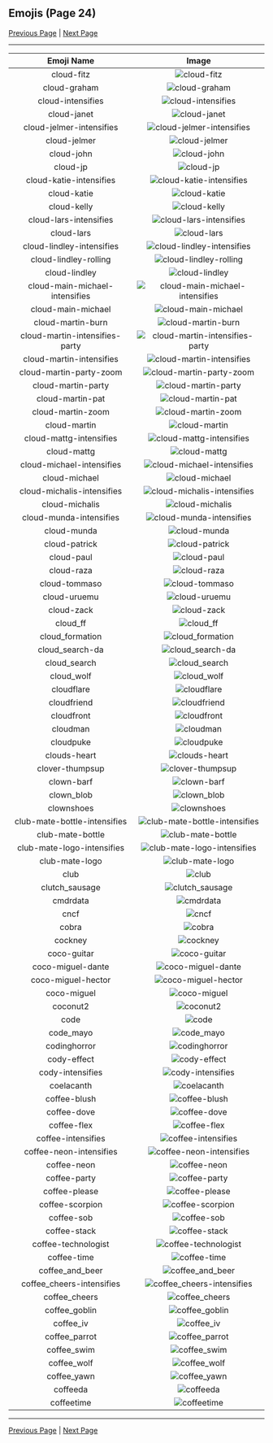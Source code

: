 
## Emojis (Page 24)

[Previous Page](/docs/hc/page-c-0023.md)
  | [Next Page](/docs/hc/page-c-0025.md)

<hr />

|Emoji Name|Image|
| :-: | :-: |
|cloud-fitz| ![cloud-fitz](/emojis/hc/cloud-fitz.png)|
|cloud-graham| ![cloud-graham](/emojis/hc/cloud-graham.jpg)|
|cloud-intensifies| ![cloud-intensifies](/emojis/hc/cloud-intensifies.gif)|
|cloud-janet| ![cloud-janet](/emojis/hc/cloud-janet.jpg)|
|cloud-jelmer-intensifies| ![cloud-jelmer-intensifies](/emojis/hc/cloud-jelmer-intensifies.gif)|
|cloud-jelmer| ![cloud-jelmer](/emojis/hc/cloud-jelmer.png)|
|cloud-john| ![cloud-john](/emojis/hc/cloud-john.jpg)|
|cloud-jp| ![cloud-jp](/emojis/hc/cloud-jp.png)|
|cloud-katie-intensifies| ![cloud-katie-intensifies](/emojis/hc/cloud-katie-intensifies.gif)|
|cloud-katie| ![cloud-katie](/emojis/hc/cloud-katie.png)|
|cloud-kelly| ![cloud-kelly](/emojis/hc/cloud-kelly.jpg)|
|cloud-lars-intensifies| ![cloud-lars-intensifies](/emojis/hc/cloud-lars-intensifies.gif)|
|cloud-lars| ![cloud-lars](/emojis/hc/cloud-lars.jpg)|
|cloud-lindley-intensifies| ![cloud-lindley-intensifies](/emojis/hc/cloud-lindley-intensifies.gif)|
|cloud-lindley-rolling| ![cloud-lindley-rolling](/emojis/hc/cloud-lindley-rolling.gif)|
|cloud-lindley| ![cloud-lindley](/emojis/hc/cloud-lindley.jpg)|
|cloud-main-michael-intensifies| ![cloud-main-michael-intensifies](/emojis/hc/cloud-main-michael-intensifies.gif)|
|cloud-main-michael| ![cloud-main-michael](/emojis/hc/cloud-main-michael.png)|
|cloud-martin-burn| ![cloud-martin-burn](/emojis/hc/cloud-martin-burn.gif)|
|cloud-martin-intensifies-party| ![cloud-martin-intensifies-party](/emojis/hc/cloud-martin-intensifies-party.gif)|
|cloud-martin-intensifies| ![cloud-martin-intensifies](/emojis/hc/cloud-martin-intensifies.gif)|
|cloud-martin-party-zoom| ![cloud-martin-party-zoom](/emojis/hc/cloud-martin-party-zoom.gif)|
|cloud-martin-party| ![cloud-martin-party](/emojis/hc/cloud-martin-party.gif)|
|cloud-martin-pat| ![cloud-martin-pat](/emojis/hc/cloud-martin-pat.gif)|
|cloud-martin-zoom| ![cloud-martin-zoom](/emojis/hc/cloud-martin-zoom.gif)|
|cloud-martin| ![cloud-martin](/emojis/hc/cloud-martin.png)|
|cloud-mattg-intensifies| ![cloud-mattg-intensifies](/emojis/hc/cloud-mattg-intensifies.gif)|
|cloud-mattg| ![cloud-mattg](/emojis/hc/cloud-mattg.png)|
|cloud-michael-intensifies| ![cloud-michael-intensifies](/emojis/hc/cloud-michael-intensifies.gif)|
|cloud-michael| ![cloud-michael](/emojis/hc/cloud-michael.jpg)|
|cloud-michalis-intensifies| ![cloud-michalis-intensifies](/emojis/hc/cloud-michalis-intensifies.gif)|
|cloud-michalis| ![cloud-michalis](/emojis/hc/cloud-michalis.png)|
|cloud-munda-intensifies| ![cloud-munda-intensifies](/emojis/hc/cloud-munda-intensifies.gif)|
|cloud-munda| ![cloud-munda](/emojis/hc/cloud-munda.jpg)|
|cloud-patrick| ![cloud-patrick](/emojis/hc/cloud-patrick.png)|
|cloud-paul| ![cloud-paul](/emojis/hc/cloud-paul.png)|
|cloud-raza| ![cloud-raza](/emojis/hc/cloud-raza.png)|
|cloud-tommaso| ![cloud-tommaso](/emojis/hc/cloud-tommaso.png)|
|cloud-uruemu| ![cloud-uruemu](/emojis/hc/cloud-uruemu.jpg)|
|cloud-zack| ![cloud-zack](/emojis/hc/cloud-zack.png)|
|cloud_ff| ![cloud_ff](/emojis/hc/cloud_ff.gif)|
|cloud_formation| ![cloud_formation](/emojis/hc/cloud_formation.png)|
|cloud_search-da| ![cloud_search-da](/emojis/hc/cloud_search-da.png)|
|cloud_search| ![cloud_search](/emojis/hc/cloud_search.png)|
|cloud_wolf| ![cloud_wolf](/emojis/hc/cloud_wolf.png)|
|cloudflare| ![cloudflare](/emojis/hc/cloudflare.png)|
|cloudfriend| ![cloudfriend](/emojis/hc/cloudfriend.png)|
|cloudfront| ![cloudfront](/emojis/hc/cloudfront.png)|
|cloudman| ![cloudman](/emojis/hc/cloudman.png)|
|cloudpuke| ![cloudpuke](/emojis/hc/cloudpuke.png)|
|clouds-heart| ![clouds-heart](/emojis/hc/clouds-heart.gif)|
|clover-thumpsup| ![clover-thumpsup](/emojis/hc/clover-thumpsup.gif)|
|clown-barf| ![clown-barf](/emojis/hc/clown-barf.png)|
|clown_blob| ![clown_blob](/emojis/hc/clown_blob.png)|
|clownshoes| ![clownshoes](/emojis/hc/clownshoes.jpg)|
|club-mate-bottle-intensifies| ![club-mate-bottle-intensifies](/emojis/hc/club-mate-bottle-intensifies.gif)|
|club-mate-bottle| ![club-mate-bottle](/emojis/hc/club-mate-bottle.png)|
|club-mate-logo-intensifies| ![club-mate-logo-intensifies](/emojis/hc/club-mate-logo-intensifies.gif)|
|club-mate-logo| ![club-mate-logo](/emojis/hc/club-mate-logo.png)|
|club| ![club](/emojis/hc/club.png)|
|clutch_sausage| ![clutch_sausage](/emojis/hc/clutch_sausage.png)|
|cmdrdata| ![cmdrdata](/emojis/hc/cmdrdata.png)|
|cncf| ![cncf](/emojis/hc/cncf.png)|
|cobra| ![cobra](/emojis/hc/cobra.png)|
|cockney| ![cockney](/emojis/hc/cockney.png)|
|coco-guitar| ![coco-guitar](/emojis/hc/coco-guitar.png)|
|coco-miguel-dante| ![coco-miguel-dante](/emojis/hc/coco-miguel-dante.png)|
|coco-miguel-hector| ![coco-miguel-hector](/emojis/hc/coco-miguel-hector.png)|
|coco-miguel| ![coco-miguel](/emojis/hc/coco-miguel.png)|
|coconut2| ![coconut2](/emojis/hc/coconut2.png)|
|code| ![code](/emojis/hc/code.png)|
|code_mayo| ![code_mayo](/emojis/hc/code_mayo.gif)|
|codinghorror| ![codinghorror](/emojis/hc/codinghorror.png)|
|cody-effect| ![cody-effect](/emojis/hc/cody-effect.jpg)|
|cody-intensifies| ![cody-intensifies](/emojis/hc/cody-intensifies.gif)|
|coelacanth| ![coelacanth](/emojis/hc/coelacanth.png)|
|coffee-blush| ![coffee-blush](/emojis/hc/coffee-blush.png)|
|coffee-dove| ![coffee-dove](/emojis/hc/coffee-dove.png)|
|coffee-flex| ![coffee-flex](/emojis/hc/coffee-flex.png)|
|coffee-intensifies| ![coffee-intensifies](/emojis/hc/coffee-intensifies.gif)|
|coffee-neon-intensifies| ![coffee-neon-intensifies](/emojis/hc/coffee-neon-intensifies.gif)|
|coffee-neon| ![coffee-neon](/emojis/hc/coffee-neon.png)|
|coffee-party| ![coffee-party](/emojis/hc/coffee-party.png)|
|coffee-please| ![coffee-please](/emojis/hc/coffee-please.png)|
|coffee-scorpion| ![coffee-scorpion](/emojis/hc/coffee-scorpion.png)|
|coffee-sob| ![coffee-sob](/emojis/hc/coffee-sob.png)|
|coffee-stack| ![coffee-stack](/emojis/hc/coffee-stack.png)|
|coffee-technologist| ![coffee-technologist](/emojis/hc/coffee-technologist.png)|
|coffee-time| ![coffee-time](/emojis/hc/coffee-time.gif)|
|coffee_and_beer| ![coffee_and_beer](/emojis/hc/coffee_and_beer.png)|
|coffee_cheers-intensifies| ![coffee_cheers-intensifies](/emojis/hc/coffee_cheers-intensifies.gif)|
|coffee_cheers| ![coffee_cheers](/emojis/hc/coffee_cheers.png)|
|coffee_goblin| ![coffee_goblin](/emojis/hc/coffee_goblin.jpg)|
|coffee_iv| ![coffee_iv](/emojis/hc/coffee_iv.jpg)|
|coffee_parrot| ![coffee_parrot](/emojis/hc/coffee_parrot.gif)|
|coffee_swim| ![coffee_swim](/emojis/hc/coffee_swim.gif)|
|coffee_wolf| ![coffee_wolf](/emojis/hc/coffee_wolf.png)|
|coffee_yawn| ![coffee_yawn](/emojis/hc/coffee_yawn.png)|
|coffeeda| ![coffeeda](/emojis/hc/coffeeda.png)|
|coffeetime| ![coffeetime](/emojis/hc/coffeetime.png)|

<hr/>

[Previous Page](/docs/hc/page-c-0023.md)
  | [Next Page](/docs/hc/page-c-0025.md)